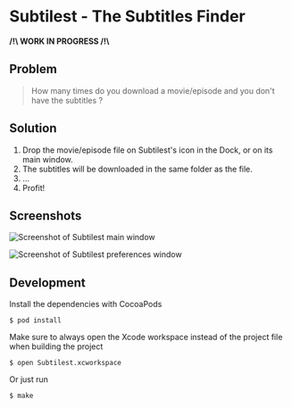 # Subtilest - The Subtitles Finder

**/!\ WORK IN PROGRESS /!\\**

## Problem

> How many times do you download a movie/episode and you don't have the subtitles ?

## Solution

1. Drop the movie/episode file on Subtilest's icon in the Dock, or on its main window.
2. The subtitles will be downloaded in the same folder as the file.
3. …
4. Profit!

## Screenshots

![Screenshot of Subtilest main window](http://goo.gl/Gb7KE)  

![Screenshot of Subtilest preferences window](http://goo.gl/YyFbs)  

## Development

Install the dependencies with CocoaPods

    $ pod install

Make sure to always open the Xcode workspace instead of the project file when building the project

    $ open Subtilest.xcworkspace

Or just run

    $ make
